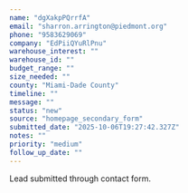 ```yaml
---
name: "dgXakpPQrrfA"
email: "sharron.arrington@piedmont.org"
phone: "9583629069"
company: "EdPiiQYuRlPnu"
warehouse_interest: ""
warehouse_id: ""
budget_range: ""
size_needed: ""
county: "Miami-Dade County"
timeline: ""
message: ""
status: "new"
source: "homepage_secondary_form"
submitted_date: "2025-10-06T19:27:42.327Z"
notes: ""
priority: "medium"
follow_up_date: ""
---
```


Lead submitted through contact form.

